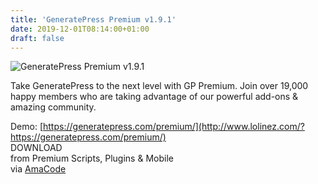 ```yaml
---
title: 'GeneratePress Premium v1.9.1'
date: 2019-12-01T08:14:00+01:00
draft: false
---
```


![GeneratePress Premium v1.9.1](http://www.codelist.cc/uploads/posts/2018-03/1522513962_generatepress.jpg "GeneratePress Premium v1.9.1")  
  
Take GeneratePress to the next level with GP Premium. Join over 19,000 happy members who are taking advantage of our powerful add-ons & amazing community.  
  
Demo: [https://generatepress.com/premium/](http://www.lolinez.com/?https://generatepress.com/premium/)  
DOWNLOAD  
from Premium Scripts, Plugins & Mobile  
via [AmaCode](https://amazcode.ooo)